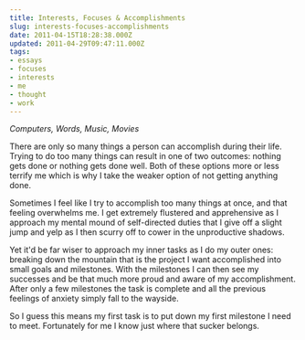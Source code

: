 ```yaml
---
title: Interests, Focuses & Accomplishments
slug: interests-focuses-accomplishments
date: 2011-04-15T18:28:38.000Z
updated: 2011-04-29T09:47:11.000Z
tags:
- essays
- focuses
- interests
- me
- thought
- work
---
```


<em>Computers, Words, Music, Movies</em>

There are only so many things a person can accomplish during their life. Trying to do too many things can result in one of two outcomes:  nothing gets done or nothing gets done well. Both of these options more or less terrify me which is why I take the weaker option of not getting anything done. 

Sometimes I feel like I try to accomplish too many things at once, and that feeling overwhelms me.  I get extremely flustered and apprehensive as I approach my  mental mound of self-directed duties that I give off a slight jump and yelp as I then scurry off to cower in the unproductive shadows. 

Yet it'd be far wiser to approach my inner tasks as I do my outer ones:  breaking down the mountain that is the project I want accomplished into small goals and milestones. With the milestones I can then see my successes and be that much more proud and aware of my accomplishment.  After only a few milestones the task is complete and all the previous feelings of anxiety simply fall to the wayside. 

So I guess this means my first task is to put down my first milestone I need to meet. Fortunately for me I know just where that sucker belongs. 
